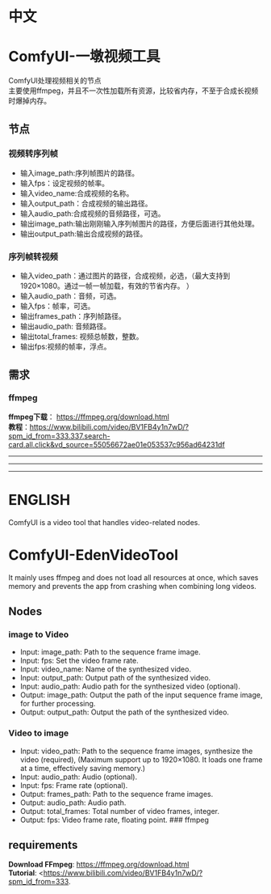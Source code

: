 # 中文
# ComfyUI-一墩视频工具
ComfyUI处理视频相关的节点  
主要使用ffmpeg，并且不一次性加载所有资源，比较省内存，不至于合成长视频时爆掉内存。

## 节点  
### 视频转序列帧
* 输入image_path:序列帧图片的路径。
* 输入fps：设定视频的帧率。
* 输入video_name:合成视频的名称。
* 输入output_path：合成视频的输出路径。
* 输入audio_path:合成视频的音频路径，可选。
* 输出image_path:输出刚刚输入序列帧图片的路径，方便后面进行其他处理。
* 输出output_path:输出合成视频的路径。
### 序列帧转视频 
* 输入video_path：通过图片的路径，合成视频，必选，（最大支持到1920×1080。通过一帧一帧加载，有效的节省内存。 ） 
* 输入audio_path：音频，可选。
* 输入fps：帧率，可选。  
* 输出frames_path：序列帧路径。
* 输出audio_path: 音频路径。
* 输出total_frames: 视频总帧数，整数。
* 输出fps:视频的帧率，浮点。
   
## 需求  
### ffmpeg
**ffmpeg下载**： https://ffmpeg.org/download.html    
**教程**：https://www.bilibili.com/video/BV1FB4y1n7wD/?spm_id_from=333.337.search-card.all.click&vd_source=55056672ae01e053537c956ad64231df

 ---
 ---
 ---
 
# ENGLISH
ComfyUI is a video tool that handles video-related nodes.
# ComfyUI-EdenVideoTool
It mainly uses ffmpeg and does not load all resources at once, which saves memory and prevents the app from crashing when combining long videos.
    
## Nodes
### image to Video
* Input: image\_path: Path to the sequence frame image.
* Input: fps: Set the video frame rate.
* Input: video\_name: Name of the synthesized video.
* Input: output\_path: Output path of the synthesized video.
* Input: audio\_path: Audio path for the synthesized video (optional).
* Output: image\_path: Output the path of the input sequence frame image, for further processing.
* Output: output\_path: Output the path of the synthesized video.
### Video to image
* Input: video\_path: Path to the sequence frame images, synthesize the video (required), (Maximum support up to 1920×1080. It loads one frame at a time, effectively saving memory.)
* Input: audio\_path: Audio (optional).
* Input: fps: Frame rate (optional).
* Output: frames\_path: Path to the sequence frame images.
* Output: audio\_path: Audio path.
* Output: total\_frames: Total number of video frames, integer.
* Output: fps: Video frame rate, floating point. ### ffmpeg
    
## requirements
**Download FFmpeg**: <https://ffmpeg.org/download.html>  
**Tutorial**: <https://www.bilibili.com/video/BV1FB4y1n7wD/?spm_id_from=333.
